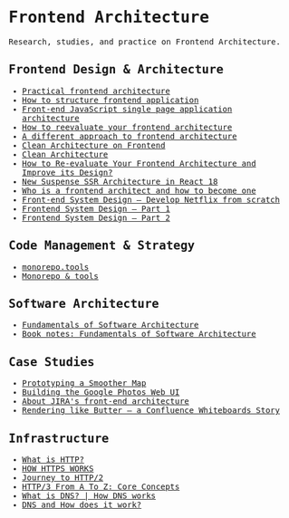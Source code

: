 <samp>

# Frontend Architecture

Research, studies, and practice on Frontend Architecture.

## Frontend Design & Architecture

- [Practical frontend architecture](https://jaredgorski.org/writing/14-practical-frontend-architecture)
- [How to structure frontend application](https://michalzalecki.com/elegant-frontend-architecture)
- [Front-end JavaScript single page application architecture](https://marcobotto.com/blog/frontend-javascript-single-page-application-architecture)
- [How to reevaluate your frontend architecture](https://increment.com/frontend/how-to-reevaluate-your-frontend-architecture)
- [A different approach to frontend architecture](https://dev.to/huytaquoc/a-different-approach-to-frontend-architecture-38d4)
- [Clean Architecture on Frontend](https://bespoyasov.me/blog/clean-architecture-on-frontend)
- [Clean Architecture](https://www.youtube.com/watch?v=ThgqBecaq_w&ab_channel=DoNotMerge)
- [How to Re-evaluate Your Frontend Architecture and Improve its Design?](https://www.simform.com/blog/frontend-architecture)
- [New Suspense SSR Architecture in React 18](https://github.com/reactwg/react-18/discussions/37)
- [Who is a frontend architect and how to become one](https://www.youtube.com/watch?v=Aam2hcvrYEs&ab_channel=MaksimIvanov)
- [Front-end System Design — Develop Netflix from scratch](https://medium.com/itnext/front-end-system-design-develop-netflix-from-scratch-2bb65cb8be52)
- [Frontend System Design — Part 1](https://hemdan.hashnode.dev/frontend-system-design-part-1)
- [Frontend System Design — Part 2](https://hemdan.hashnode.dev/frontend-system-design-part-2)

## Code Management & Strategy

- [monorepo.tools](https://monorepo.tools)
- [Monorepo & tools](https://www.youtube.com/watch?v=jUIxkryvWA0&list=PLakNactNC1dE8KLQ5zd3fQwu_yQHjTmR5&index=6)

## Software Architecture

- [Fundamentals of Software Architecture](https://www.thoughtworks.com/insights/podcasts/technology-podcasts/fundamentals-software-architecture)
- [Book notes: Fundamentals of Software Architecture](https://danlebrero.com/2021/11/17/fundamentals-of-software-architecture-summary)

## Case Studies

- [Prototyping a Smoother Map](https://medium.com/google-design/google-maps-cb0326d165f5)
- [Building the Google Photos Web UI](https://medium.com/google-design/google-photos-45b714dfbed1)
- [About JIRA's front-end architecture](https://www.youtube.com/watch?v=CbHETl96qOk&ab_channel=HasgeekTV)
- [Rendering like Butter – a Confluence Whiteboards Story](https://www.atlassian.com/engineering/rendering-like-butter-a-confluence-whiteboards-story)

## Infrastructure

- [What is HTTP?](https://www.cloudflare.com/en-gb/learning/ddos/glossary/hypertext-transfer-protocol-http)
- [HOW HTTPS WORKS](https://howhttps.works)
- [Journey to HTTP/2](https://kamranahmed.info/blog/2016/08/13/http-in-depth)
- [HTTP/3 From A To Z: Core Concepts](https://www.smashingmagazine.com/2021/08/http3-core-concepts-part1)
- [What is DNS? | How DNS works](https://www.cloudflare.com/en-gb/learning/dns/what-is-dns)
- [DNS and How does it work?](https://www.youtube.com/watch?v=Wj0od2ag5sk&ab_channel=theroadmap)

</samp>
